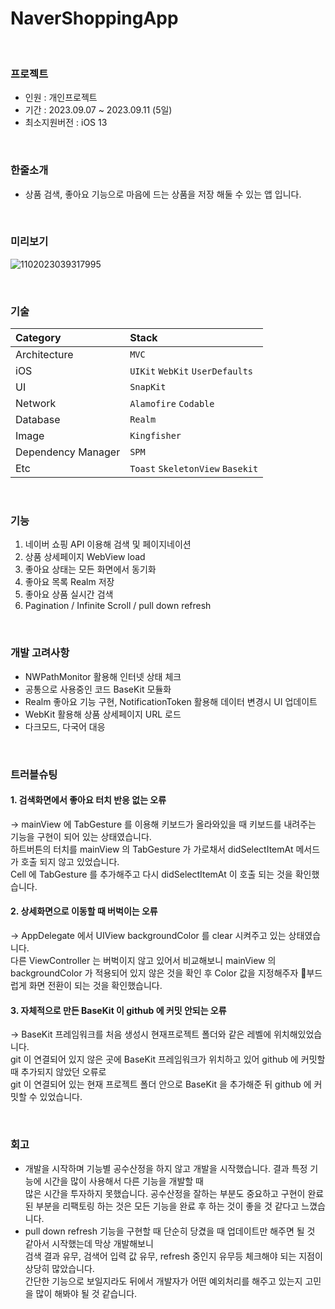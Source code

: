 # NaverShoppingApp
<br>

### 프로젝트
 - 인원 : 개인프로젝트 <br>
 - 기간 : 2023.09.07 ~ 2023.09.11 (5일) <br>
 - 최소지원버전 : iOS 13 <br>
 
<br>

### 한줄소개
 - 상품 검색, 좋아요 기능으로 마음에 드는 상품을 저장 해둘 수 있는 앱 입니다.
   
<br>

### 미리보기
![1102023039317995](https://github.com/J-comet/traveltune/assets/67407666/9925c78e-1faf-4477-8f83-96d23503cfd9)

<br>

### 기술
| Category | Stack |
|:----|:-----|
| Architecture | `MVC` |
| iOS | `UIKit` `WebKit` `UserDefaults` |
|  UI  | `SnapKit` |
|  Network  | `Alamofire` `Codable` |
|  Database  | `Realm` |
|  Image  | `Kingfisher` |
|  Dependency Manager  | `SPM` |
|  Etc  | `Toast` `SkeletonView` `Basekit` |

<br>

### 기능
1. 네이버 쇼핑 API 이용해 검색 및 페이지네이션
2. 상품 상세페이지 WebView load
3. 좋아요 상태는 모든 화면에서 동기화
4. 좋아요 목록 Realm 저장
5. 좋아요 상품 실시간 검색
6. Pagination / Infinite Scroll / pull down refresh

<br>

### 개발 고려사항
- NWPathMonitor 활용해 인터넷 상태 체크
- 공통으로 사용중인 코드 BaseKit 모듈화
- Realm 좋아요 기능 구현, NotificationToken 활용해 데이터 변경시 UI 업데이트
- WebKit 활용해 상품 상세페이지 URL 로드
- 다크모드, 다국어 대응

<br>


### 트러블슈팅

####  1. 검색화면에서 좋아요 터치 반응 없는 오류
 -> mainView 에 TabGesture 를 이용해 키보드가 올라와있을 때 키보드를 내려주는 기능을 구현이 되어 있는 상태였습니다.<br>
  하트버튼의 터치를 mainView 의 TabGesture 가 가로채서 didSelectItemAt 메서드가 호출 되지 않고 있었습니다. <br>
  Cell 에 TabGesture 를 추가해주고 다시 didSelectItemAt 이 호출 되는 것을 확인했습니다.

####  2. 상세화면으로 이동할 때 버벅이는 오류
-> AppDelegate 에서 UIView backgroundColor 를 clear 시켜주고 있는 상태였습니다. <br>
  다른 ViewController 는 버벅이지 않고 있어서 비교해보니 mainView 의 backgroundColor 가 적용되어 있지 않은 것을 확인 후
   Color 값을 지정해주자 부드럽게 화면 전환이 되는 것을 확인했습니다.

####  3. 자체적으로 만든 BaseKit 이 github 에 커밋 안되는 오류
 -> BaseKit 프레임워크를 처음 생성시 현재프로젝트 폴더와 같은 레벨에 위치해있었습니다. <br>
 git 이 연결되어 있지 않은 곳에 BaseKit 프레임워크가 위치하고 있어 github 에 커밋할 때 추가되지 않았던 오류로 <br>
 git 이 연결되어 있는 현재 프로젝트 폴더 안으로 BaseKit 을 추가해준 뒤 github 에 커밋할 수 있었습니다.
   

<br>

### 회고
 - 개발을 시작하며 기능별 공수산정을 하지 않고 개발을 시작했습니다. 결과 특정 기능에 시간을 많이 사용해서 다른 기능을 개발할 때 <br>
   많은 시간을 투자하지 못했습니다. 공수산정을 잘하는 부분도 중요하고 구현이 완료된 부분을 리팩토링 하는 것은 모든 기능을 완료 후 하는 것이 좋을 것 같다고 느꼈습니다.
 - pull down refresh 기능을 구현할 때 단순히 당겼을 때 업데이트만 해주면 될 것 같아서 시작했는데 막상 개발해보니 <br>
   검색 결과 유무, 검색어 입력 값 유무, refresh 중인지 유무등 체크해야 되는 지점이 상당히 많았습니다. <br>
   간단한 기능으로 보일지라도 뒤에서 개발자가 어떤 예외처리를 해주고 있는지 고민을 많이 해봐야 될 것 같습니다.

<br>

